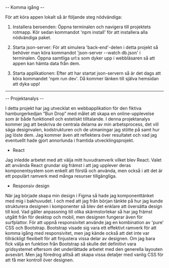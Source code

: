 
-- Komma igång --

För att köra appen lokalt så är följande steg nödvändiga: 

1. Installera beroenden:
Öppna terminalen och navigera till projektets rotmapp. Kör sedan kommandot 'npm install' för att installera alla nödvändiga paket. 

2. Starta json-server:
För att simulera 'back-end'-delen i detta projekt så behöver man köra kommandot 'json-server --watch db.json' i terminalen. Öppna samtliga
url:s som dyker upp i webbläsaren så att appen kan hämta data från dem. 

4. Starta applikationen: Efter att har startat json-servern så är det dags att köra kommandet 'npm run dev'. Då kommer länken till själva
hemsidan att dyka upp!
---------------------------------------------------

-- Projektanalys --

I detta projekt har jag utvecklat en webbapplikation för den fiktiva hamburgerkedjan “Bun Drop” med målet att skapa en online-upplevelse som är både funktionell och estetiskt tilltalande. I denna projektanalys kommer jag att beskriva de centrala delarna av min arbetsprocess, det vill säga designvalen, kodstrukturen och de utmaningar jag stötte på samt hur jag löste dem. Jag kommer även att reflektera över resultatet och vad jag eventuellt hade gjort annorlunda i framtida utvecklingsprojekt.

 - React

Jag inledde arbetet med att välja mitt huvudramverk vilket blev React. Valet att använda React grundar sig främst i att jag upplever deras komponentsystem som enkelt att förstå och använda, men också i att det är ett populärt ramverk med många resurser tillgängliga. 

- Responsiv design

När jag började skapa min design i Figma så hade jag komponenttänket med mig i bakhuvudet. I och med att jag från början tänkte på hur jag kunde strukturera designen i komponenter så blev det enklare att översätta design till kod. Vad gäller anpassning till olika skärmstorlekar så har jag främst utgått från för desktop och mobil, men designen fungerar även för surfplattor. För att uppnå responsivitet använde jag en kombination av 'pure' CSS och Bootstrap. Bootstrap visade sig vara ett effektivt ramverk för att komma igång med responsivitet, men jag kände också att det inte var tillräckligt flexibelt för att finjustera vissa delar av designen. Om jag bara fick välja en funktion från Bootstrap så skulle det definitivt vara gridsystemet eftersom det underlättade arbetet med den generella layouten avsevärt. Men jag föredrog alltså att skapa vissa detaljer med vanlig CSS för att få mer kontroll över designen.
